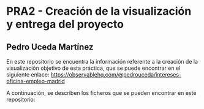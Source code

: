 # PRA2 - Creación de la visualización y entrega del proyecto
## Pedro Uceda Martínez

En este repositorio se encuentra la información referente a la creación de la visualización objetivo de esta práctica, que se puede encontrar en el siguiente enlace:
https://observablehq.com/@pedrouceda/intereses-oficina-empleo-madrid


A continuación, se describen los ficheros que se pueden encontrar en este repositorio:

